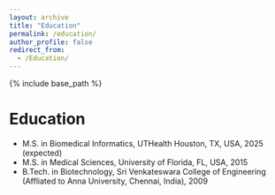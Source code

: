 ```yaml
---
layout: archive
title: "Education"
permalink: /education/
author_profile: false
redirect_from:
  - /Education/
---
```


{% include base_path %}

Education
======
* M.S. in Biomedical Informatics, UTHealth Houston, TX, USA, 2025 (expected)
* M.S. in Medical Sciences, University of Florida, FL, USA, 2015
* B.Tech. in Biotechnology, Sri Venkateswara College of Engineering (Affliated to Anna University, Chennai, India), 2009
